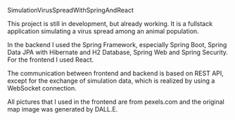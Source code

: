 SimulationVirusSpreadWithSpringAndReact

This project is still in development, but already working. It 
is a fullstack application simulating a virus spread among an 
animal population. 

In the backend I used the Spring Framework, especially Spring 
Boot, Spring Data JPA with Hibernate and H2 Database, Spring 
Web and Spring Security. For the frontend I used React. 

The communication between frontend and backend is based on 
REST API, except for the exchange of simulation data, which
is realized by using a WebSocket connection. 

All pictures that I used in the frontend are from pexels.com
and the original map image was generated by DALL.E. 

